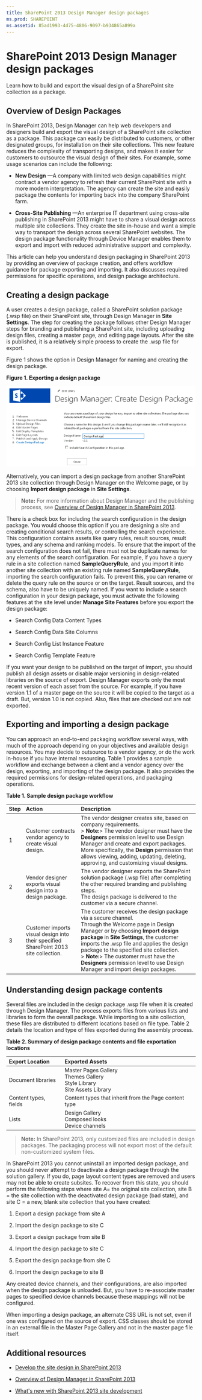 ```yaml
---
title: SharePoint 2013 Design Manager design packages
ms.prod: SHAREPOINT
ms.assetid: 85ad1993-4d75-4806-9097-b934865a899a
---
```




# SharePoint 2013 Design Manager design packages
Learn how to build and export the visual design of a SharePoint site collection as a package.
## Overview of Design Packages
<a name="int"> </a>

In SharePoint 2013, Design Manager can help web developers and designers build and export the visual design of a SharePoint site collection as a package. This package can easily be distributed to customers, or other designated groups, for installation on their site collections. This new feature reduces the complexity of transporting designs, and makes it easier for customers to outsource the visual design of their sites. For example, some usage scenarios can include the following:
  
    
    

- **New Design** —A company with limited web design capabilities might contract a vendor agency to refresh their current SharePoint site with a more modern interpretation. The agency can create the site and easily package the contents for importing back into the company SharePoint farm.
    
  
- **Cross-Site Publishing** —An enterprise IT department using cross-site publishing in SharePoint 2013 might have to share a visual design across multiple site collections. They create the site in-house and want a simple way to transport the design across several SharePoint websites. The design package functionality through Device Manager enables them to export and import with reduced administrative support and complexity.
    
  
This article can help you understand design packaging in SharePoint 2013 by providing an overview of package creation, and offers workflow guidance for package exporting and importing. It also discusses required permissions for specific operations, and design package architecture.
  
    
    

## Creating a design package
<a name="package"> </a>

A user creates a design package, called a SharePoint solution package (.wsp file) on their SharePoint site, through Design Manager in **Site Settings**. The step for creating the package follows other Design Manager steps for branding and publishing a SharePoint site, including uploading design files, creating a master page, and editing page layouts. After the site is published, it is a relatively simple process to create the .wsp file for export.
  
    
    
Figure 1 shows the option in Design Manager for naming and creating the design package.
  
    
    

**Figure 1. Exporting a design package**

  
    
    

  
    
    
![Exporting a design package](images/sp15Con_DesignPackageExp_Figure1.png)
  
    
    
Alternatively, you can import a design package from another SharePoint 2013 site collection through Design Manager on the Welcome page, or by choosing **Import design package** in **Site Settings**.
  
    
    

    
> **Note:**
> For more information about Design Manager and the publishing process, see  [Overview of Design Manager in SharePoint 2013](overview-of-design-manager-in-sharepoint.md). 
  
    
    

There is a check box for including the search configuration in the design package. You would choose this option if you are designing a site and creating conditional search results, or controlling the search experience. This configuration contains assets like query rules, result sources, result types, and any schema and ranking models. To ensure that the import of the search configuration does not fail, there must not be duplicate names for any elements of the search configuration. For example, if you have a query rule in a site collection named **SampleQueryRule**, and you import it into another site collection with an existing rule named **SampleQueryRule**, importing the search configuration fails. To prevent this, you can rename or delete the query rule on the source or on the target. Result sources, and the schema, also have to be uniquely named. If you want to include a search configuration in your design package, you must activate the following features at the site level under **Manage Site Features** before you export the design package:
  
    
    

- Search Config Data Content Types
    
  
- Search Config Data Site Columns
    
  
- Search Config List Instance Feature
    
  
- Search Config Template Feature
    
  
If you want your design to be published on the target of import, you should publish all design assets or disable major versioning in design-related libraries on the source of export. Design Manager exports only the most recent version of each asset from the source. For example, if you have version 1.1 of a master page on the source it will be copied to the target as a draft. But, version 1.0 is not copied. Also, files that are checked out are not exported.
  
    
    

## Exporting and importing a design package
<a name="work"> </a>

You can approach an end-to-end packaging workflow several ways, with much of the approach depending on your objectives and available design resources. You may decide to outsource to a vendor agency, or do the work in-house if you have internal resourcing. Table 1 provides a sample workflow and exchange between a client and a vendor agency over the design, exporting, and importing of the design package. It also provides the required permissions for design-related operations, and packaging operations.
  
    
    

**Table 1. Sample design package workflow**


|**Step**|**Action**|**Description**|
|:-----|:-----|:-----|
|1  <br/> |Customer contracts vendor agency to create visual design.  <br/> | The vendor designer creates site, based on company requirements. <br/> > **Note:**>  The vendor designer must have the **Designers** permission level to use Design Manager and create and export packages. More specifically, the **Design** permission that allows viewing, adding, updating, deleting, approving, and customizing visual designs.          |
|2  <br/> |Vendor designer exports visual design into a design package.  <br/> | The vendor designer exports the SharePoint solution package (.wsp file) after completing the other required branding and publishing steps. <br/>  The design package is delivered to the customer via a secure channel. <br/> |
|3  <br/> |Customer imports visual design into their specified SharePoint 2013 site collection.  <br/> | The customer receives the design package via a secure channel. <br/>  Through the Welcome page in Design Manager or by choosing **Import design package** in **Site Settings**, the customer imports the .wsp file and applies the design package to the specified site collection.  <br/> > **Note:**>  The customer must have the **Designers** permission level to use Design Manager and import design packages.          |
   

## Understanding design package contents
<a name="packcont"> </a>

Several files are included in the design package .wsp file when it is created through Design Manager. The process exports files from various lists and libraries to form the overall package. While importing to a site collection, these files are distributed to different locations based on file type. Table 2 details the location and type of files exported during the assembly process.
  
    
    

**Table 2. Summary of design package contents and file exportation locations**


|**Export Location**|**Exported Assets**|
|:-----|:-----|
|Document libraries  <br/> | Master Pages Gallery <br/>  Themes Gallery <br/>  Style Library <br/>  Site Assets Library <br/> |
|Content types, fields  <br/> | Content types that inherit from the Page content type <br/> |
|Lists  <br/> | Design Gallery <br/>  Composed looks <br/>  Device channels <br/> |
   

> **Note:**
> In SharePoint 2013, only customized files are included in design packages. The packaging process will not export most of the default non-customized system files. 
  
    
    

In SharePoint 2013 you cannot uninstall an imported design package, and you should never attempt to deactivate a design package through the solution gallery. If you do, page layout content types are removed and users may not be able to create subsites. To recover from this state, you should perform the following steps where site A= the original site collection, site B = the site collection with the deactivated design package (bad state), and site C = a new, blank site collection that you have created:
  
    
    

1. Export a design package from site A
    
  
2. Import the design package to site C
    
  
3. Export a design package from site B
    
  
4. Import the design package to site C
    
  
5. Export the design package from site C
    
  
6. Import the design package to site B
    
  
Any created device channels, and their configurations, are also imported when the design package is unloaded. But, you have to re-associate master pages to specified device channels because these mappings will not be configured.
  
    
    
When importing a design package, an alternate CSS URL is not set, even if one was configured on the source of export. CSS classes should be stored in an external file in the Master Page Gallery and not in the master page file itself.
  
    
    

## Additional resources
<a name="addresources"> </a>


-  [Develop the site design in SharePoint 2013](develop-the-site-design-in-sharepoint.md)
    
  
-  [Overview of Design Manager in SharePoint 2013](overview-of-design-manager-in-sharepoint.md)
    
  
-  [What's new with SharePoint 2013 site development](what-s-new-with-sharepoint-site-development.md)
    
  
